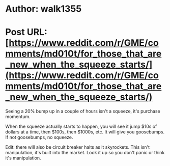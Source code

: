 # Author: walk1355
# Post URL: [https://www.reddit.com/r/GME/comments/md010t/for_those_that_are_new_when_the_squeeze_starts/](https://www.reddit.com/r/GME/comments/md010t/for_those_that_are_new_when_the_squeeze_starts/)


Seeing a 20% bump up in a couple of hours isn't a squeeze, it's purchase momentum.

When the squeeze actually starts to happen, you will see it jump $10s of dollars at a time, then $100s, then $1000s, etc.  It will give you goosebumps.  If not goosebumps, no squeeze.

Edit: there will also be circuit breaker halts as it skyrockets. This isn't manipulation, it's built into the market. Look it up so you don't panic or think it's manipulation.